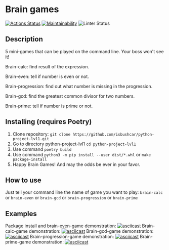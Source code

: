 # Brain games
[![Actions Status](https://github.com/isbushcar/python-project-lvl1/workflows/hexlet-check/badge.svg)](https://github.com/isbushcar/python-project-lvl1/actions)
[![Maintainability](https://api.codeclimate.com/v1/badges/b9de309e63ba708478ea/maintainability)](https://codeclimate.com/github/isbushcar/python-project-lvl1/maintainability)
![Linter Status](https://github.com/isbushcar/python-project-lvl1/actions/workflows/wemake-python.yml/badge.svg)
## Description
5 mini-games that can be played on the command line. Your boss won't see it!

Brain-calc: find result of the expression.

Brain-even: tell if number is even or not.

Brain-progression: find out what number is missing in the progression.

Brain-gcd: find the greatest common divisor for two numbers.

Brain-prime: tell if number is prime or not.

## Installing (requires Poetry)
1. Clone repository: `git clone https://github.com/isbushcar/python-project-lvl1.git`
2. Go to directory python-project-lvl1 `cd python-project-lvl1`
3. Use command `poetry build`
4. Use command `python3 -m pip install --user dist/*.whl` or `make package-install`
5. Happy Brain Games! And may the odds be ever in your favor.
## How to use
Just tell your command line the name of game you want to play: `brain-calc` or `brain-even` or `brain-gcd` or `brain-progression` or `brain-prime`
## Examples
Package install and brain-even-game demonstration:
[![asciicast](https://asciinema.org/a/7W1X4LFWtD7ZqHhi2rokuqQYa.svg)](https://asciinema.org/a/7W1X4LFWtD7ZqHhi2rokuqQYa)
Brain-calc-game demonstration:
[![asciicast](https://asciinema.org/a/81ISdXiZABommxi0khoi02Qe3.svg)](https://asciinema.org/a/81ISdXiZABommxi0khoi02Qe3)
Brain-gcd-game demonstration:
[![asciicast](https://asciinema.org/a/KQ97yl1CoEDJeNWy688Gs5Qb0.svg)](https://asciinema.org/a/KQ97yl1CoEDJeNWy688Gs5Qb0)
Brain-progression-game demonstration:
[![asciicast](https://asciinema.org/a/IGM5gRiITCZwTesEelc7ygTHf.svg)](https://asciinema.org/a/IGM5gRiITCZwTesEelc7ygTHf)
Brain-prime-game demonstration:
[![asciicast](https://asciinema.org/a/Ka94wtoDSVSYK3Cnh49hh93Nj.svg)](https://asciinema.org/a/Ka94wtoDSVSYK3Cnh49hh93Nj)
